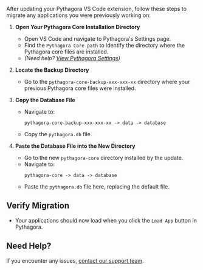 After updating your Pythagora VS Code extension, follow these steps to migrate any applications you were previously working on:

1. **Open Your Pythagora Core Installation Directory**  
   - Open VS Code and navigate to Pythagora's Settings page.  
   - Find the `Pythagora Core path` to identify the directory where the Pythagora core files are installed.  
   - *(Need help? [View Pythagora Settings](https://share.zight.com/QwuJmgx1))*  

2. **Locate the Backup Directory**  
   - Go to the `pythagora-core-backup-xxx-xxx-xx` directory where your previous Pythagora core files were installed.  

3. **Copy the Database File**  
   - Navigate to:  
     ```
     pythagora-core-backup-xxx-xxx-xx -> data -> database
     ```  
   - Copy the `pythagora.db` file.  

4. **Paste the Database File into the New Directory**  
   - Go to the new `pythagora-core` directory installed by the update.  
   - Navigate to:  
     ```
     pythagora-core -> data -> database
     ```  
   - Paste the `pythagora.db` file here, replacing the default file.  

## Verify Migration
- Your applications should now load when you click the `Load App` button in Pythagora.  

## Need Help?
If you encounter any issues, [contact our support team](https://github.com/Pythagora-io/gpt-pilot/wiki/Contact-Us).  